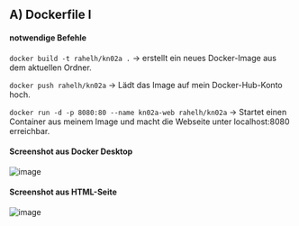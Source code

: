 ## A) Dockerfile I

#### notwendige Befehle


`docker build -t rahelh/kn02a .`
-> erstellt ein neues Docker-Image aus dem aktuellen Ordner.

`docker push rahelh/kn02a`
-> Lädt das Image auf mein Docker-Hub-Konto hoch.

`docker run -d -p 8080:80 --name kn02a-web rahelh/kn02a`
-> Startet einen Container aus meinem Image und macht die Webseite unter localhost:8080 erreichbar.


#### Screenshot aus Docker Desktop
![image](https://github.com/user-attachments/assets/26186983-aac5-46bc-be70-f26c4c429791)


#### Screenshot aus HTML-Seite
![image](https://github.com/user-attachments/assets/5a0a3794-b5ea-42a5-98f9-6b58dc742f77)
